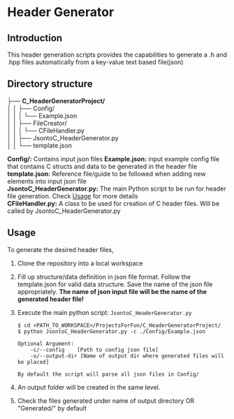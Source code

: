 # Header Generator
## Introduction
This header generation scripts provides the capabilities to generate a .h and .hpp files automatically from a key-value text based file(json)

## Directory structure

├── **C_HeaderGeneratorProject/**   
│   │   ├── Config/  
│   │   │   └── Example.json  
│   │   ├── FileCreator/  
│   │   │   └── CFileHandler.py  
│   │   ├── JsontoC_HeaderGenerator.py   
│   │   └── template.json  

**Config/:** Contains input json files
**Example.json:** input example config file that contains C structs and data to be generated in the header file  
**template.json:** Reference file/guide to be followed when adding new elements into input json file  
**JsontoC_HeaderGenerator.py:** The main Python script to be run for header file generation. Check [Usage](#Usage) for more details  
**CFileHandler.py:** A class to be used for creation of C header files. Will be called by JsontoC_HeaderGenerator.py    

## Usage
To generate the desired header files,
1. Clone the repository into a local workspace
2. Fill up structure/data definition in json file format. Follow the template.json for valid data structure. Save the name of the json file appropriately. **The name of json input file will be the name of the generated header file!**

3. Execute the main python script:  `JsontoC_HeaderGenerator.py`
	```shell
 	$ cd <PATH_TO_WORKSPACE>/ProjectsForFun/C_HeaderGeneratorProject/
	$ python JsontoC_HeaderGenerator.py -c ./Config/Example.json

	Optional Argument:
		-c/--config    [Path to config json file]
		-o/--output-dir [Name of output dir where generated files will be placed]
		
	By default the script will parse all json files in Config/
	```
4.  An output folder will be created in the same level.

5.  Check the files generated under name of output directory OR "Generated/" by default
